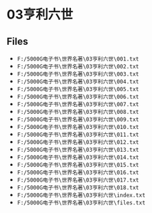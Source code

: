 # 03亨利六世

## Files

- `F:/5000G电子书\世界名著\03亨利六世\001.txt`
- `F:/5000G电子书\世界名著\03亨利六世\002.txt`
- `F:/5000G电子书\世界名著\03亨利六世\003.txt`
- `F:/5000G电子书\世界名著\03亨利六世\004.txt`
- `F:/5000G电子书\世界名著\03亨利六世\005.txt`
- `F:/5000G电子书\世界名著\03亨利六世\006.txt`
- `F:/5000G电子书\世界名著\03亨利六世\007.txt`
- `F:/5000G电子书\世界名著\03亨利六世\008.txt`
- `F:/5000G电子书\世界名著\03亨利六世\009.txt`
- `F:/5000G电子书\世界名著\03亨利六世\010.txt`
- `F:/5000G电子书\世界名著\03亨利六世\011.txt`
- `F:/5000G电子书\世界名著\03亨利六世\012.txt`
- `F:/5000G电子书\世界名著\03亨利六世\013.txt`
- `F:/5000G电子书\世界名著\03亨利六世\014.txt`
- `F:/5000G电子书\世界名著\03亨利六世\015.txt`
- `F:/5000G电子书\世界名著\03亨利六世\016.txt`
- `F:/5000G电子书\世界名著\03亨利六世\017.txt`
- `F:/5000G电子书\世界名著\03亨利六世\018.txt`
- `F:/5000G电子书\世界名著\03亨利六世\index.txt`
- `F:/5000G电子书\世界名著\03亨利六世\files.txt`

